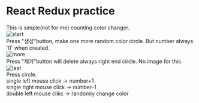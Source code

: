 # React Redux practice

This is simple(not for me) counting color changer.  
![start](http://postfiles7.naver.net/MjAxNzEyMDFfMjkx/MDAxNTEyMTE2ODMyNzk1.bHLi7ujejCZrUUmyUkJR5KEaRrtCRIcpoMjHtX1IOckg.RixT_Xoq96exJwX41mv4XPP6Hv-IMHISAzM5HAUaCWsg.PNG.ninanung/%EC%8A%A4%ED%81%AC%EB%A6%B0%EC%83%B7_2017-12-01_17.24.47.png?type=w773)  
Press "생성"button, make one more random color circle. But number always '0' when created.  
![more](http://postfiles12.naver.net/MjAxNzEyMDFfMjA2/MDAxNTEyMTE2ODMyNzk5.Vy99ZZRJcdSGkK1zLoTG9WmJs8Df69ncHEj0D2xxFMAg.XA1xtFJHYN5mKnI9lo5eP6HfWzhfOW6OSf-hqJjHTw8g.PNG.ninanung/%EC%8A%A4%ED%81%AC%EB%A6%B0%EC%83%B7_2017-12-01_17.25.18.png?type=w773)  
Press "제거"button will delete always right end circle. No image for this.  
![last](http://postfiles6.naver.net/MjAxNzEyMDFfMTA2/MDAxNTEyMTE2ODMyODY0.o4qu9uAaQdNL8loc6xgYrvTUKieOOCsdBaZUxtHYCQgg.ymHCuTvoLpr0wkx9WFkvo1QAl3A2ifpL57_n1nFZQq8g.PNG.ninanung/%EC%8A%A4%ED%81%AC%EB%A6%B0%EC%83%B7_2017-12-01_17.25.46.png?type=w773)  
Press circle.  
single left mouse click -> number+1  
single right mouse click -> number-1  
double left mouse clikc -> randomly change color  
